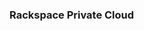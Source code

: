 <!-- .slide: data-background-image="images/rackspace-logo.svg" data-background-size="contain" -->
### Rackspace Private Cloud <!-- .element class="fragment" -->